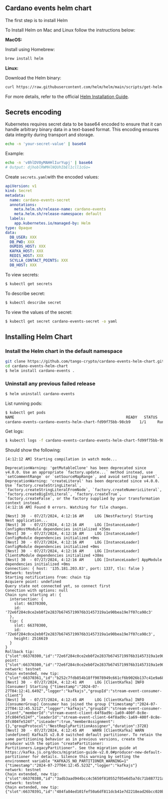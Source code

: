 ## Cardano events helm chart

The first step is to install Helm 

To Install Helm on Mac and Linux follow the instructions below:

**MacOS:**

Install using Homebrew:
```bash
brew install helm
```
**Linux:**

Download the Helm binary:
```bash
curl https://raw.githubusercontent.com/helm/helm/main/scripts/get-helm-3 | bash
```
For more details, refer to the official <a href="https://helm.sh/docs/intro/install/" target="_blank" rel="noopener noreferrer">Helm Installation Guide</a>.


## Secrets encoding
Kubernetes requires secret data to be base64 encoded to ensure that it can handle arbitrary binary data in a text-based format. This encoding ensures data integrity during transport and storage.

```bash
echo -n 'your-secret-value' | base64
```

Example:
```bash
echo -n 'v8hlDV0yMAHHlIurYupj' | base64
# Output: djhoblRWMHlNQUhIbEl1cll1cGo=
```

Create `secrets.yaml`with the encoded values:
```yaml
apiVersion: v1
kind: Secret
metadata:
  name: cardano-events-secret
  annotations:
    meta.helm.sh/release-name: cardano-events
    meta.helm.sh/release-namespace: default
  labels:
    app.kubernetes.io/managed-by: Helm
type: Opaque
data:
  DB_USER: XXX
  DB_PWD: XXX
  OGMIOS_HOST: XXX
  KAFKA_HOST: XXX
  REDIS_HOST: XXX
  SCYLLA_CONTACT_POINTS: XXX
  DB_HOST: XXX
```
To view secrets:   
```bash
$ kubectl get secrets
```
    
To describe secret:
```bash
$ kubectl describe secret
```
    
To view the values of the secret:
```bash
$ kubectl get secret cardano-events-secret -o yaml
```

## Installing Helm Chart

### Install the Helm chart in the default namespace
```bash
git clone https://github.com/tango-crypto/cardano-events-helm-chart.git
cd cardano-events-helm-chart
$ helm install cardano-events .
``````

### Uninstall any previous failed release
```bash
$ helm uninstall cardano-events
```

List running pods:
```bash
$ kubectl get pods
NAME                                                  READY   STATUS    RESTARTS   AGE
cardano-events-cardano-events-helm-chart-fd99f75bb-98cb9    1/1     Running   0          9m47s
``````

Get logs:
```bash
$ kubectl logs -f cardano-events-cardano-events-helm-chart-fd99f75bb-98cb9 
```
Should show the following: 
```
[4:12:12 AM] Starting compilation in watch mode...

DeprecationWarning: 'getMutableClone' has been deprecated since v4.0.0. Use an appropriate `factory.update...` method instead, use `setCommentRange` or `setSourceMapRange`, and avoid setting `parent`.
DeprecationWarning: 'createLiteral' has been deprecated since v4.0.0. Use `factory.createStringLiteral`, `factory.createStringLiteralFromNode`, `factory.createNumericLiteral`, `factory.createBigIntLiteral`, `factory.createTrue`, `factory.createFalse`, or the factory supplied by your transformation context instead.
[4:12:16 AM] Found 0 errors. Watching for file changes.

[Nest] 30  - 07/27/2024, 4:12:16 AM     LOG [NestFactory] Starting Nest application...
[Nest] 30  - 07/27/2024, 4:12:16 AM     LOG [InstanceLoader] ConfigHostModule dependencies initialized +35ms
[Nest] 30  - 07/27/2024, 4:12:16 AM     LOG [InstanceLoader] ConfigModule dependencies initialized +0ms
[Nest] 30  - 07/27/2024, 4:12:16 AM     LOG [InstanceLoader] ConfigModule dependencies initialized +0ms
[Nest] 30  - 07/27/2024, 4:12:16 AM     LOG [InstanceLoader] ClientsModule dependencies initialized +38ms
[Nest] 30  - 07/27/2024, 4:12:16 AM     LOG [InstanceLoader] AppModule dependencies initialized +0ms
Connection: { host: '135.181.203.83', port: 1337, tls: false }
Network: testnet
Starting notifications from: chain tip
Acquiere point: undefined
Query state not connected yet, so connect first
Conection with options: null
Chain sync starting at: {
  intersection: {
    slot: 66370300,
    id: '72e6f284c0ce2eb0f2e2837b6745719976b31457319a1e90bea19e7f07ca98c3'
  },
  tip: {
    slot: 66370300,
    id: '72e6f284c0ce2eb0f2e2837b6745719976b31457319a1e90bea19e7f07ca98c3',
    height: 2516619
  }
}
Rollback tip: {"slot":66370300,"id":"72e6f284c0ce2eb0f2e2837b6745719976b31457319a1e90bea19e7f07ca98c3","height":2516619}, point: {"slot":66370300,"id":"72e6f284c0ce2eb0f2e2837b6745719976b31457319a1e90bea19e7f07ca98c3"}
network: testnet
Chain extended, new tip: {"slot":66370361,"id":"b252c7fdb854b18ff9078949c661cf6b9026b137c41e9a6885105bf419e847b3","height":2516620}
[Nest] 30  - 07/27/2024, 4:12:41 AM     LOG [ClientKafka] INFO [Consumer] Starting {"timestamp":"2024-07-27T04:12:41.649Z","logger":"kafkajs","groupId":"stream-event-consumer-client"}
[Nest] 30  - 07/27/2024, 4:12:45 AM     LOG [ClientKafka] INFO [ConsumerGroup] Consumer has joined the group {"timestamp":"2024-07-27T04:12:45.521Z","logger":"kafkajs","groupId":"stream-event-consumer-client","memberId":"stream-event-client-64f8ad9c-1a69-400f-8c8e-3fc804fe524f","leaderId":"stream-event-client-64f8ad9c-1a69-400f-8c8e-3fc804fe524f","isLeader":true,"memberAssignment":{},"groupProtocol":"NestReplyPartitionAssigner","duration":3728}
[Nest] 30  - 07/27/2024, 4:12:45 AM    WARN [ClientKafka] WARN [undefined] KafkaJS v2.0.0 switched default partitioner. To retain the same partitioning behavior as in previous versions, create the producer with the option "createPartitioner: Partitioners.LegacyPartitioner". See the migration guide at https://kafka.js.org/docs/migration-guide-v2.0.0#producer-new-default-partitioner for details. Silence this warning by setting the environment variable "KAFKAJS_NO_PARTITIONER_WARNING=1" {"timestamp":"2024-07-27T04:12:45.523Z","logger":"kafkajs"}
network: testnet
Chain extended, new tip: {"slot":66370388,"id":"3adb3aad944bcc4c5650f810552f05e6d5a7dc71b887721a21fbed9984ec5467","height":2516621}
network: testnet
Chain extended, new tip: {"slot":66370391,"id":"484fa84ed101fef50a6df811dcb41e7d2218ead26bcc020ba31599ca59bb13bc","height":2516622}
```
